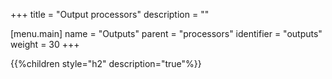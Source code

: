 +++
title = "Output processors"
description = ""

[menu.main]
name = "Outputs"
parent = "processors"
identifier = "outputs"
weight = 30
+++

{{%children style="h2" description="true"%}}